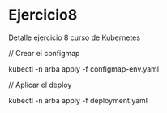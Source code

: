 # Ejercicio8
Detalle ejercicio 8 curso de Kubernetes

// Crear el configmap

kubectl -n arba apply -f configmap-env.yaml

// Aplicar el deploy

kubectl -n arba apply -f deployment.yaml
